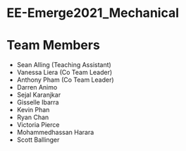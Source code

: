 # EE-Emerge2021_Mechanical

# Team Members
* Sean Alling (Teaching Assistant)
* Vanessa Liera (Co Team Leader)
* Anthony Pham (Co Team Leader)
* Darren Animo
* Sejal Karanjkar
* Gisselle Ibarra
* Kevin Phan
* Ryan Chan
* Victoria Pierce
* Mohammedhassan Harara
* Scott Ballinger
